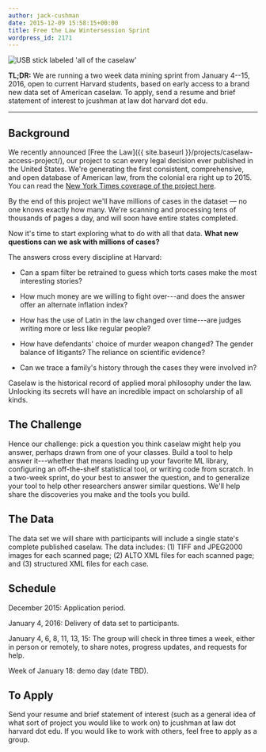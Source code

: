 ```yaml
---
author: jack-cushman
date: 2015-12-09 15:58:15+00:00
title: Free the Law Wintersession Sprint
wordpress_id: 2171
---
```


![USB stick labeled 'all of the caselaw'](https://lil-blog-media.s3.amazonaws.com/2015/12/Screen-Shot-2015-12-09-at-10.50.04-AM.png)

**TL;DR:** We are running a two week data mining sprint from January 4--15, 2016, open to current Harvard students, based on early access to a brand new data set of American caselaw. To apply, send a resume and brief statement of interest to jcushman at law dot harvard dot edu.

* * *

## Background

We recently announced [Free the Law]({{ site.baseurl }}/projects/caselaw-access-project/), our project to scan every legal decision ever published in the United States. We're generating the first consistent, comprehensive, and open database of American law, from the colonial era right up to 2015. You can read the [New York Times coverage of the project here](http://www.nytimes.com/2015/10/29/us/harvard-law-library-sacrifices-a-trove-for-the-sake-of-a-free-database.html).

By the end of this project we'll have millions of cases in the dataset &mdash; no one knows exactly how many. We're scanning and processing tens of thousands of pages a day, and will soon have entire states completed.

Now it's time to start exploring what to do with all that data. **What new questions can we ask with millions of cases?**

The answers cross every discipline at Harvard:

* Can a spam filter be retrained to guess which torts cases make the most interesting stories?

* How much money are we willing to fight over---and does the answer offer an alternate inflation index?

* How has the use of Latin in the law changed over time---are judges writing more or less like regular people?

* How have defendants' choice of murder weapon changed? The gender balance of litigants? The reliance on scientific evidence?

* Can we trace a family's history through the cases they were involved in?

Caselaw is the historical record of applied moral philosophy under the law. Unlocking its secrets will have an incredible impact on scholarship of all kinds.

## The Challenge

Hence our challenge: pick a question you think caselaw might help you answer, perhaps drawn from one of your classes. Build a tool to help answer it---whether that means loading up your favorite ML library, configuring an off-the-shelf statistical tool, or writing code from scratch. In a two-week sprint, do your best to answer the question, and to generalize your tool to help other researchers answer similar questions. We'll help share the discoveries you make and the tools you build.

## The Data

The data set we will share with participants will include a single state's complete published caselaw. The data includes: (1) TIFF and JPEG2000 images for each scanned page; (2) ALTO XML files for each scanned page; and (3) structured XML files for each case.

## Schedule

December 2015: Application period.

January 4, 2016: Delivery of data set to participants.

January 4, 6, 8, 11, 13, 15: The group will check in three times a week, either in person or remotely, to share notes, progress updates, and requests for help.

Week of January 18: demo day (date TBD).

## To Apply

Send your resume and brief statement of interest (such as a general idea of what sort of project you would like to work on) to jcushman at law dot harvard dot edu. If you would like to work with others, feel free to apply as a group.
